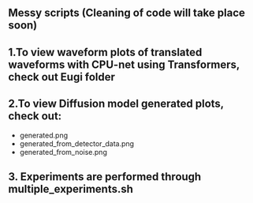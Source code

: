 ## Messy scripts (Cleaning of code will take place soon)

## 1.To view waveform plots of translated waveforms with CPU-net using Transformers, check out Eugi folder

## 2.To view Diffusion model generated plots, check out:
- generated.png
- generated_from_detector_data.png
- generated_from_noise.png

## 3. Experiments are performed through multiple_experiments.sh
